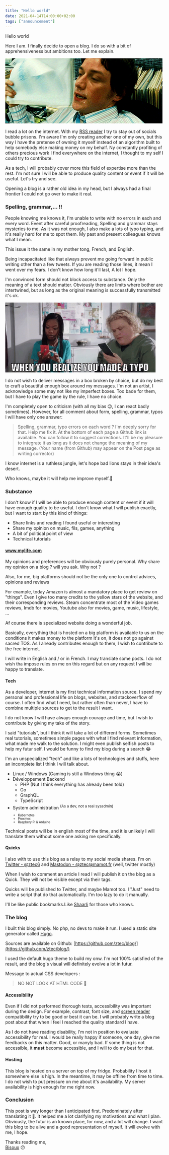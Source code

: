 ```yaml
---
title: "Hello world"
date: 2021-04-14T14:00:00+02:00
tags: ["announcement"]
---
```


Hello world

Here I am. I finally decide to open a blog. I do so with a bit of apprehensiveness but ambitions too.
Let me explain.

![Sweating person ! GIF](swetty.gif "Sweating")

I read a lot on the internet. With my [RSS reader](https://en.wikipedia.org/wiki/RSS) I try to stay out of socials bubble prisons. 
I'm aware I'm only creating another one of my own, but this way I have the pretense of owning it myself instead of an algorithm
built to help somebody else making money on my behalf. Ny constantly profiting of others precious work I find everywhere
on the internet, I thought to my self I could try to contribute.

As a tech, I will probably cover more this field of expertise more than the rest. I'm not sure I will be able to produce
quality content or event if it will be useful. Let's try and see.

Opening a blog is a rather old idea in my head, but I always had a final frontier I could not go over to make it real.

### Spelling, grammar,... !!

People knowing me knows it, I'm unable to write with no errors in each and every word.
Event after careful proofreading, Spelling and grammar stays mysteries to me. As it was not enough, I also make a lots
of typo typing, and it's really hard for me to spot them. My past and present colleagues knows what I mean.

This issue it the same in my mother tong, French, and English.

Being incapacitated like that always prevent me going forward in public writing other than a few tweets. If you are reading
those lines, it mean I went over my fears. I don't know how long it'll last, A lot I hope.

I'm convinced form should not block access to substance. Only the meaning of a text should matter. Obviously there are 
limits where bother are intertwined, but as long as the original meaning is successfully transmitted it's ok.

![When you realize you made a typo GIF](typo.gif "Two people on their phone, writing each other texts. One made a typo, the other look at him astonished.")

I do not wish to deliver messages in a box broken by choice, but do my best to craft a beautiful enough box around my
messages. I'm not an artist, I acknowledge some may not like my imperfect boxes. Too bade for them, but I have to play the game
by the rule, I have no choice.

I'm completely open to criticism (with all my bias 😉, I can react badly sometimes). However, for all comment about form,
spelling, grammar, typos I will have only one answer:

> Spelling, grammar, typo errors on each word ? I'm deeply sorry for that. Help me fix it.
> At the bottom of each page a Github link is available. You can follow it to suggest corrections.
> It'll be my pleasure to integrate it as long as it does not change the meaning of my message.
> (Your name (from Github) may appear on the Post page as writing corrector)

I know internet is a ruthless jungle, let's hope bad lions stays in their idea's desert.

Who knows, maybe it will help me improve myself.🤷

### Substance

I don't know if I will be able to produce enough content or event if it will have enough quality to be useful.
I don't know what I will publish exactly, but I want to start by this kind of things:
 - Share links and reading I found useful or interesting
 - Share my opinion on music, fils, games, anything
 - A bit of political point of view
 - Technical tutorials
 
#### www.mylife.com
My opinions and preferences will be obviously purely personal. 
Why share my opinion on a blog ? will you ask. Why not ? 

Also, for me, big platforms should not be the only one to control advices, opinions and reviews

For example, today Amazon is almost a mandatory place to get review on "things". Even I give too many credits to the 
yellow stars of the website, and their corresponding reviews.
Steam concentrate most of the Video games reviews, Imdb for movies, Youtube also for movies, game, music, lifestyle, ...

Af course there is specialized website doing a wonderful job.

Basically, everything that is hosted on a big platform is available to us on the conditions it makes money to the platform
it's on, it does not go against sacred TOS. As I already contributes enough to them, I wish to contribute to the free
internet.

I will write in English and / or in French. I may translate some posts. I do not wish tha impose rules on me on this
regard but on any request I will be happy to translate.

#### Tech

As a developer, internet is my first technical information source. I spend my personal and professional life on blogs, 
websites, and stackoverflow of course. I often find what I need, but rather often than never, I have to combine multiple
sources to get to the result I want. 

I do not know  I will have always enough courage and time, but I wish to contribute by giving my take of the story.

I said "tutorials", but I think it will take a lot of different forms. Sometimes real tutorials, sometimes simple pages
with what I find relevant information, what made me walk to the solution. I might even publish selfish posts to help my 
futur self. I would be funny to find my blog during a search 😂

I'm an unspecialized "tech" and like a lots of technologies and stuffs, here an incomplete list I think I will talk about.

 - Linux / Windows (Gaming is still a Windows thing 😭)
 - Développement Backend
    - PHP (Nut I think everything has already been told)
    - Go
    - GraphQL
    - TypeScript
 - System administration <sup>(As a dev, not a real sysadmin)<sup>
    - Kubernetes
    - Proxmox
    - Raspbery Pi & Arduino
    
Technical posts will be in english most of the time, and it is unlikely I will translate them without some one asking me
specifically.
 
#### Quicks

I also with to use this blog as a relay to my social media shares. 
I'm on [Twitter - @ztec6](https://twitter.com/ztec6/) and [Mastodon - @ztec@mamot.fr](https://mamot.fr/web/accounts/23814) (well, twitter mostly)

When I wish to comment an article I read I will publish it on the blog as a Quick. They will not be visible except via
their tags.

Quicks will be published to Twitter, and maybe Mamot too. I "Just" need to write a script that do that automatically. 
I'm too lazy to do it manually.

I'll be like public bookmarks.Like [Shaarli](https://github.com/shaarli/Shaarli) for those who knows. 

### The blog

I built this blog simply. No php, no devs to make it run. I used a static site generator called  [Hugo](https://gohugo.io/).

Sources are available on Github: [https://github.com/ztec/blog/](https://github.com/ztec/blog/)

I used the default hugo theme to build my onw. I'm not 100% satisfied of the result, and the blog's visual will 
definitely evolve a lot in futur.

Message to actual CSS developers :

> NO NOT LOOK AT HTML CODE 🙏

#### Accessibility

Even if I did not performed thorough tests, accessibility was important during the design.
For example, contrast, font size, and [screen reader](https://en.wikipedia.org/wiki/Screen_reader) compatibility try to be good or best it can be. 
I will probably write a blog post about that when I feel I reached the quality standard I have.

As I do not have reading disability, I'm not in position to evaluate accessibility for real. I would be really happy if someone,
one day, give me feedbacks on this matter. Good, or manyly bad. If some thing is not accessible, it **must** become accessible, and I will to do my best for that.
   
#### Hosting

This blog is hosted on a server on top of my fridge. Probability I host it somewhere else is high. 
In the meantime, it may be offline from time to time. I do not wish to put pressure on me about it's availability.
My server availability is high enough for me right now.

### Conclusion

This post is way longer than I anticipated first. Predominately after translating it 🤣. 
It helped me a lot clarifying my motivations and what I plan. Obviously, the futur is an known place, for now, and a lot
will change. I want this blog to be alive and a good representation of myself. It will evolve with me, I hope.

Thanks reading me,\
[Bisoux](/page/bisoux) 😗





